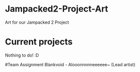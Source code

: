 # Jampacked2-Project-Art
Art for our Jampacked 2 Project

# Current projects
Nothing to do! :D

#Team Assignment
Blankvoid - Alooonnnnneeeeee~ (Lead artist)
